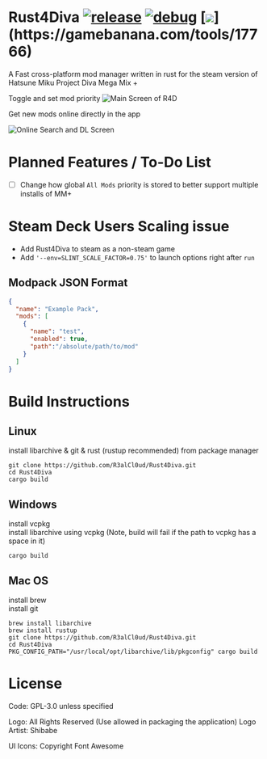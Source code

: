 # Rust4Diva [![release](https://github.com/R3alCl0ud/Rust4Diva/actions/workflows/release.yml/badge.svg)](https://github.com/R3alCl0ud/Rust4Diva/actions/workflows/release.yml) [![debug](https://github.com/R3alCl0ud/Rust4Diva/actions/workflows/debug.yml/badge.svg)](https://github.com/R3alCl0ud/Rust4Diva/actions/workflows/debug.yml) [![]("https://gamebanana.com/tools/embeddables/17766?type=medium")](https://gamebanana.com/tools/17766)

A Fast cross-platform mod manager written in rust for the steam version of Hatsune Miku Project Diva Mega Mix +



Toggle and set mod priority
![Main Screen of R4D](https://rust4diva.xyz/media/dark/main-v040.png)

Get new mods online directly in the app

![Online Search and DL Screen](https://rust4diva.xyz/media/light/search-grid-v040.png)

# Planned Features / To-Do List
 * [ ] Change how global `All Mods` priority is stored to better support multiple installs of MM+

# Steam Deck Users Scaling issue
 - Add Rust4Diva to steam as a non-steam game
 - Add `'--env=SLINT_SCALE_FACTOR=0.75'` to launch options right after `run`

## Modpack JSON Format
```json
{
  "name": "Example Pack",
  "mods": [
    {
      "name": "test",
      "enabled": true,
      "path":"/absolute/path/to/mod"
    }
  ]
}
```

# Build Instructions

## Linux
install libarchive & git & rust (rustup recommended) from package manager
```
git clone https://github.com/R3alCl0ud/Rust4Diva.git
cd Rust4Diva
cargo build
```

## Windows
install vcpkg<br>
install libarchive using vcpkg (Note, build will fail if the path to vcpkg has a space in it)
```
cargo build
```

## Mac OS
install brew<br>
install git<br>
```
brew install libarchive
brew install rustup
git clone https://github.com/R3alCl0ud/Rust4Diva.git
cd Rust4Diva
PKG_CONFIG_PATH="/usr/local/opt/libarchive/lib/pkgconfig" cargo build
```

# License
Code: GPL-3.0 unless specified

Logo: All Rights Reserved (Use allowed in packaging the application)
Logo Artist: Shibabe

UI Icons: Copyright Font Awesome